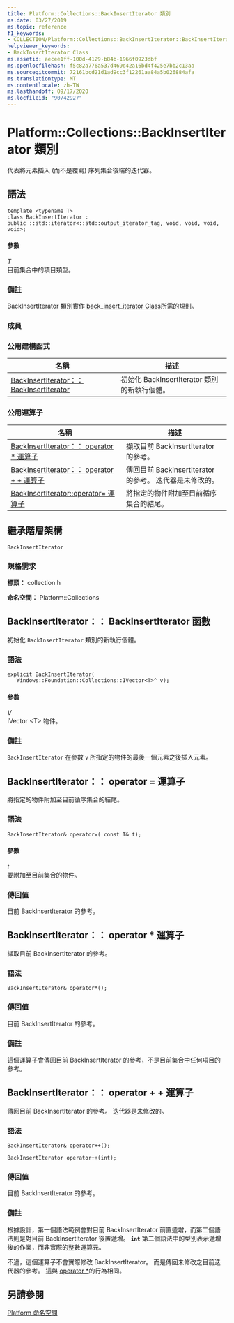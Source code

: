 ```yaml
---
title: Platform::Collections::BackInsertIterator 類別
ms.date: 03/27/2019
ms.topic: reference
f1_keywords:
- COLLECTION/Platform::Collections::BackInsertIterator::BackInsertIterator
helpviewer_keywords:
- BackInsertIterator Class
ms.assetid: aecee1ff-100d-4129-b84b-1966f0923dbf
ms.openlocfilehash: f5c82a776a537d469d42a16bd4f425e7bb2c13aa
ms.sourcegitcommit: 72161bcd21d1ad9cc3f12261aa84a5b026884afa
ms.translationtype: MT
ms.contentlocale: zh-TW
ms.lasthandoff: 09/17/2020
ms.locfileid: "90742927"
---
```

# <a name="platformcollectionsbackinsertiterator-class"></a>Platform::Collections::BackInsertIterator 類別

代表將元素插入 (而不是覆寫) 序列集合後端的迭代器。

## <a name="syntax"></a>語法

```
template <typename T>
class BackInsertIterator :
public ::std::iterator<::std::output_iterator_tag, void, void, void, void>;
```

#### <a name="parameters"></a>參數

*T*<br/>
目前集合中的項目類型。

### <a name="remarks"></a>備註

BackInsertIterator 類別實作 [back_insert_iterator Class](../standard-library/back-insert-iterator-class.md)所需的規則。

### <a name="members"></a>成員

### <a name="public-constructors"></a>公用建構函式

|名稱|描述|
|----------|-----------------|
|[BackInsertIterator：： BackInsertIterator](#ctor)|初始化 BackInsertIterator 類別的新執行個體。|

### <a name="public-operators"></a>公用運算子

|名稱|描述|
|----------|-----------------|
|[BackInsertIterator：： operator * 運算子](#operator-dereference)|擷取目前 BackInsertIterator 的參考。|
|[BackInsertIterator：： operator + + 運算子](#operator-increment)|傳回目前 BackInsertIterator 的參考。 迭代器是未修改的。|
|[BackInsertIterator::operator= 運算子](#operator-assign)|將指定的物件附加至目前循序集合的結尾。|

## <a name="inheritance-hierarchy"></a>繼承階層架構

`BackInsertIterator`

### <a name="requirements"></a>規格需求

**標頭：** collection.h

**命名空間：** Platform::Collections

## <a name="backinsertiteratorbackinsertiterator-constructor"></a><a name="ctor"></a> BackInsertIterator：： BackInsertIterator 函數

初始化 `BackInsertIterator` 類別的新執行個體。

### <a name="syntax"></a>語法

```
explicit BackInsertIterator(
   Windows::Foundation::Collections::IVector<T>^ v);
```

#### <a name="parameters"></a>參數

*V*<br/>
IVector \<T> 物件。

### <a name="remarks"></a>備註

`BackInsertIterator` 在參數 `v` 所指定的物件的最後一個元素之後插入元素。

## <a name="backinsertiteratoroperator-operator"></a><a name="operator-assign"></a> BackInsertIterator：： operator = 運算子

將指定的物件附加至目前循序集合的結尾。

### <a name="syntax"></a>語法

```
BackInsertIterator& operator=( const T& t);
```

#### <a name="parameters"></a>參數

*t*<br/>
要附加至目前集合的物件。

### <a name="return-value"></a>傳回值

目前 BackInsertIterator 的參考。

## <a name="backinsertiteratoroperator-operator"></a><a name="operator-dereference"></a> BackInsertIterator：： operator * 運算子

擷取目前 BackInsertIterator 的參考。

### <a name="syntax"></a>語法

```
BackInsertIterator& operator*();
```

### <a name="return-value"></a>傳回值

目前 BackInsertIterator 的參考。

### <a name="remarks"></a>備註

這個運算子會傳回目前 BackInsertIterator 的參考，不是目前集合中任何項目的參考。

## <a name="backinsertiteratoroperator-operator"></a><a name="operator-increment"></a> BackInsertIterator：： operator + + 運算子

傳回目前 BackInsertIterator 的參考。 迭代器是未修改的。

### <a name="syntax"></a>語法

```
BackInsertIterator& operator++();

BackInsertIterator operator++(int);
```

### <a name="return-value"></a>傳回值

目前 BackInsertIterator 的參考。

### <a name="remarks"></a>備註

根據設計，第一個語法範例會對目前 BackInsertIterator 前置遞增，而第二個語法則是對目前 BackInsertIterator 後置遞增。 **`int`** 第二個語法中的型別表示遞增後的作業，而非實際的整數運算元。

不過，這個運算子不會實際修改 BackInsertIterator。 而是傳回未修改之目前迭代器的參考。 這與 [operator *](#operator-dereference)的行為相同。

## <a name="see-also"></a>另請參閱

[Platform 命名空間](platform-namespace-c-cx.md)
